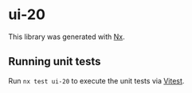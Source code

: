 # ui-20

This library was generated with [Nx](https://nx.dev).

## Running unit tests

Run `nx test ui-20` to execute the unit tests via [Vitest](https://vitest.dev/).
